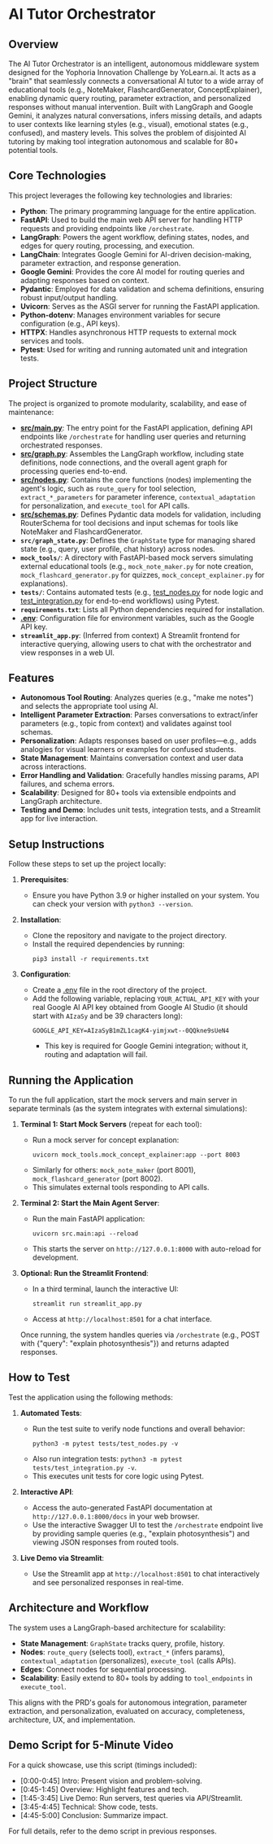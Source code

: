 # AI Tutor Orchestrator

## Overview
The AI Tutor Orchestrator is an intelligent, autonomous middleware system designed for the Yophoria Innovation Challenge by YoLearn.ai. It acts as a "brain" that seamlessly connects a conversational AI tutor to a wide array of educational tools (e.g., NoteMaker, FlashcardGenerator, ConceptExplainer), enabling dynamic query routing, parameter extraction, and personalized responses without manual intervention. Built with LangGraph and Google Gemini, it analyzes natural conversations, infers missing details, and adapts to user contexts like learning styles (e.g., visual), emotional states (e.g., confused), and mastery levels. This solves the problem of disjointed AI tutoring by making tool integration autonomous and scalable for 80+ potential tools.

## Core Technologies
This project leverages the following key technologies and libraries:
- **Python**: The primary programming language for the entire application.
- **FastAPI**: Used to build the main web API server for handling HTTP requests and providing endpoints like `/orchestrate`.
- **LangGraph**: Powers the agent workflow, defining states, nodes, and edges for query routing, processing, and execution.
- **LangChain**: Integrates Google Gemini for AI-driven decision-making, parameter extraction, and response generation.
- **Google Gemini**: Provides the core AI model for routing queries and adapting responses based on context.
- **Pydantic**: Employed for data validation and schema definitions, ensuring robust input/output handling.
- **Uvicorn**: Serves as the ASGI server for running the FastAPI application.
- **Python-dotenv**: Manages environment variables for secure configuration (e.g., API keys).
- **HTTPX**: Handles asynchronous HTTP requests to external mock services and tools.
- **Pytest**: Used for writing and running automated unit and integration tests.

## Project Structure
The project is organized to promote modularity, scalability, and ease of maintenance:
- **[src/main.py](cci:7://file:///Users/pranshugupta/Desktop/Hackathon/autonomous-tutor-orchestrator/src/main.py:0:0-0:0)**: The entry point for the FastAPI application, defining API endpoints like `/orchestrate` for handling user queries and returning orchestrated responses.
- **[src/graph.py](cci:7://file:///Users/pranshugupta/Desktop/Hackathon/autonomous-tutor-orchestrator/src/graph.py:0:0-0:0)**: Assembles the LangGraph workflow, including state definitions, node connections, and the overall agent graph for processing queries end-to-end.
- **[src/nodes.py](cci:7://file:///Users/pranshugupta/Desktop/Hackathon/autonomous-tutor-orchestrator/src/nodes.py:0:0-0:0)**: Contains the core functions (nodes) implementing the agent's logic, such as `route_query` for tool selection, `extract_*_parameters` for parameter inference, `contextual_adaptation` for personalization, and `execute_tool` for API calls.
- **[src/schemas.py](cci:7://file:///Users/pranshugupta/Desktop/Hackathon/autonomous-tutor-orchestrator/src/schemas.py:0:0-0:0)**: Defines Pydantic data models for validation, including RouterSchema for tool decisions and input schemas for tools like NoteMaker and FlashcardGenerator.
- **`src/graph_state.py`**: Defines the `GraphState` type for managing shared state (e.g., query, user profile, chat history) across nodes.
- **`mock_tools/`**: A directory with FastAPI-based mock servers simulating external educational tools (e.g., `mock_note_maker.py` for note creation, `mock_flashcard_generator.py` for quizzes, `mock_concept_explainer.py` for explanations).
- **`tests/`**: Contains automated tests (e.g., [test_nodes.py](cci:7://file:///Users/pranshugupta/Desktop/Hackathon/autonomous-tutor-orchestrator/tests/test_nodes.py:0:0-0:0) for node logic and [test_integration.py](cci:7://file:///Users/pranshugupta/Desktop/Hackathon/autonomous-tutor-orchestrator/tests/test_integration.py:0:0-0:0) for end-to-end workflows) using Pytest.
- **`requirements.txt`**: Lists all Python dependencies required for installation.
- **[.env](cci:7://file:///Users/pranshugupta/Desktop/Hackathon/autonomous-tutor-orchestrator/.env:0:0-0:0)**: Configuration file for environment variables, such as the Google API key.
- **`streamlit_app.py`**: (Inferred from context) A Streamlit frontend for interactive querying, allowing users to chat with the orchestrator and view responses in a web UI.

## Features
- **Autonomous Tool Routing**: Analyzes queries (e.g., "make me notes") and selects the appropriate tool using AI.
- **Intelligent Parameter Extraction**: Parses conversations to extract/infer parameters (e.g., topic from context) and validates against tool schemas.
- **Personalization**: Adapts responses based on user profiles—e.g., adds analogies for visual learners or examples for confused students.
- **State Management**: Maintains conversation context and user data across interactions.
- **Error Handling and Validation**: Gracefully handles missing params, API failures, and schema errors.
- **Scalability**: Designed for 80+ tools via extensible endpoints and LangGraph architecture.
- **Testing and Demo**: Includes unit tests, integration tests, and a Streamlit app for live interaction.

## Setup Instructions
Follow these steps to set up the project locally:

1. **Prerequisites**:
   - Ensure you have Python 3.9 or higher installed on your system. You can check your version with `python3 --version`.

2. **Installation**:
   - Clone the repository and navigate to the project directory.
   - Install the required dependencies by running:
     ```
     pip3 install -r requirements.txt
     ```

3. **Configuration**:
   - Create a [.env](cci:7://file:///Users/pranshugupta/Desktop/Hackathon/autonomous-tutor-orchestrator/.env:0:0-0:0) file in the root directory of the project.
   - Add the following variable, replacing `YOUR_ACTUAL_API_KEY` with your real Google AI API key obtained from Google AI Studio (it should start with `AIzaSy` and be 39 characters long):
     ```
     GOOGLE_API_KEY=AIzaSyB1mZL1cagK4-yimjxwt--0QQkne9sUeN4
     ```
     - This key is required for Google Gemini integration; without it, routing and adaptation will fail.

## Running the Application
To run the full application, start the mock servers and main server in separate terminals (as the system integrates with external simulations):

1. **Terminal 1: Start Mock Servers** (repeat for each tool):
   - Run a mock server for concept explanation:
     ```
     uvicorn mock_tools.mock_concept_explainer:app --port 8003
     ```
   - Similarly for others: `mock_note_maker` (port 8001), `mock_flashcard_generator` (port 8002).
   - This simulates external tools responding to API calls.

2. **Terminal 2: Start the Main Agent Server**:
   - Run the main FastAPI application:
     ```
     uvicorn src.main:api --reload
     ```
   - This starts the server on `http://127.0.0.1:8000` with auto-reload for development.

3. **Optional: Run the Streamlit Frontend**:
   - In a third terminal, launch the interactive UI:
     ```
     streamlit run streamlit_app.py
     ```
   - Access at `http://localhost:8501` for a chat interface.

   Once running, the system handles queries via `/orchestrate` (e.g., POST with {"query": "explain photosynthesis"}) and returns adapted responses.

## How to Test
Test the application using the following methods:

1. **Automated Tests**:
   - Run the test suite to verify node functions and overall behavior:
     ```
     python3 -m pytest tests/test_nodes.py -v
     ```
   - Also run integration tests: `python3 -m pytest tests/test_integration.py -v`.
   - This executes unit tests for core logic using Pytest.

2. **Interactive API**:
   - Access the auto-generated FastAPI documentation at `http://127.0.0.1:8000/docs` in your web browser.
   - Use the interactive Swagger UI to test the `/orchestrate` endpoint live by providing sample queries (e.g., "explain photosynthesis") and viewing JSON responses from routed tools.

3. **Live Demo via Streamlit**:
   - Use the Streamlit app at `http://localhost:8501` to chat interactively and see personalized responses in real-time.

## Architecture and Workflow
The system uses a LangGraph-based architecture for scalability:
- **State Management**: `GraphState` tracks query, profile, history.
- **Nodes**: `route_query` (selects tool), `extract_*` (infers params), `contextual_adaptation` (personalizes), `execute_tool` (calls APIs).
- **Edges**: Connect nodes for sequential processing.
- **Scalability**: Easily extend to 80+ tools by adding to `tool_endpoints` in `execute_tool`.

This aligns with the PRD's goals for autonomous integration, parameter extraction, and personalization, evaluated on accuracy, completeness, architecture, UX, and implementation.

## Demo Script for 5-Minute Video
For a quick showcase, use this script (timings included):
- [0:00-0:45] Intro: Present vision and problem-solving.
- [0:45-1:45] Overview: Highlight features and tech.
- [1:45-3:45] Live Demo: Run servers, test queries via API/Streamlit.
- [3:45-4:45] Technical: Show code, tests.
- [4:45-5:00] Conclusion: Summarize impact.

For full details, refer to the demo script in previous responses.